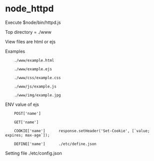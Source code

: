 # node_httpd

Execute $node/bin/httpd.js

Top directory = ./www

View files are html or ejs


Examples

        ./www/example.html

        ./www/example.ejs

        ./www/css/example.css

        ./www/js/example.js

        ./www/img/example.jpg


ENV value of ejs

        POST['name']

        GET['name']

        COOKIE['name']      response.setHeader('Set-Cookie', [`value; expires; max-age`]);

        DEFINE['name']      ./etc/define.json

Setting file        ./etc/config.json